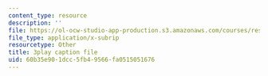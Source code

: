 ```yaml
---
content_type: resource
description: ''
file: https://ol-ocw-studio-app-production.s3.amazonaws.com/courses/res-6-012-introduction-to-probability-spring-2018/60b35e901dcc5fb49566fa0515051676_HTs6Zhc2S1M.vtt
file_type: application/x-subrip
resourcetype: Other
title: 3play caption file
uid: 60b35e90-1dcc-5fb4-9566-fa0515051676
---
```

